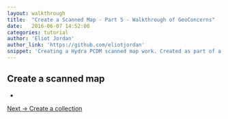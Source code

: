 ```yaml
---
layout: walkthrough
title:  "Create a Scanned Map - Part 5 - Walkthrough of GeoConcerns"
date:   2016-06-07 14:52:00
categories: tutorial
author: 'Eliot Jordan'
author_link: 'https://github.com/eliotjordan'
snippet: 'Creating a Hydra PCDM scanned map work. Created as part of a tutorial series given as Walkthrough of GeoConcerns'
---
```



## Create a scanned map
  - 



<div class='flash-notice'>
  <a href="{% post_url 2016-06-07-create-a-collection %}">Next → Create a collection</a>
</div>
